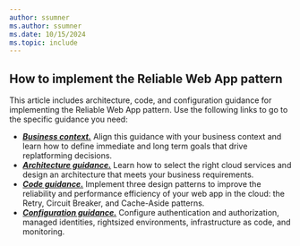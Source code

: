 ```yaml
---
author: ssumner
ms.author: ssumner
ms.date: 10/15/2024
ms.topic: include
---
```


## How to implement the Reliable Web App pattern

This article includes architecture, code, and configuration guidance for implementing the Reliable Web App pattern. Use the following links to go to the specific guidance you need:

- [***Business context.***](#business-context) Align this guidance with your business context and learn how to define immediate and long term goals that drive replatforming decisions.
- [***Architecture guidance.***](#architecture-guidance) Learn how to select the right cloud services and design an architecture that meets your business requirements.
- [***Code guidance.***](#code-guidance) Implement three design patterns to improve the reliability and performance efficiency of your web app in the cloud: the Retry, Circuit Breaker, and Cache-Aside patterns.
- [***Configuration guidance.***](#configuration-guidance) Configure authentication and authorization, managed identities, rightsized environments, infrastructure as code, and monitoring.